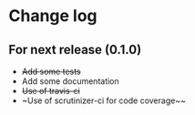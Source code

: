 Change log
==========

For next release (0.1.0)
------------------------

- ~~Add some tests~~
- Add some documentation
- ~~Use of travis-ci~~
- ~Use of scrutinizer-ci for code coverage~~



